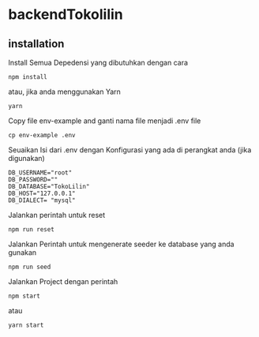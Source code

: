 # backendTokolilin

## installation

Install Semua Depedensi yang dibutuhkan dengan cara

    npm install

atau, jika anda menggunakan Yarn

    yarn

Copy file env-example and ganti nama file menjadi .env file

    cp env-example .env

Seuaikan Isi dari .env dengan Konfigurasi yang ada di perangkat anda (jika digunakan)

    DB_USERNAME="root"
    DB_PASSWORD=""
    DB_DATABASE="TokoLilin"
    DB_HOST="127.0.0.1"
    DB_DIALECT= "mysql"

Jalankan perintah untuk reset

    npm run reset

Jalankan Perintah untuk mengenerate seeder ke database yang anda gunakan

    npm run seed

Jalankan Project dengan perintah

    npm start

atau

    yarn start

